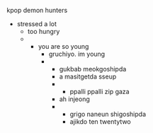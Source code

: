 kpop demon hunters
- stressed a lot
  - too hungry
  - - you are so young
      - gruchiyo. im young
      - - gukbab meokgoshipda
        - a masitgetda sseup
        - - ppalli ppalli zip gaza
        - ah injeong
        - - grigo naneun shigoshipda
          - ajikdo ten twentytwo